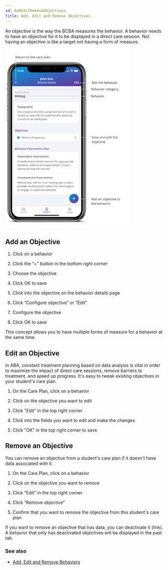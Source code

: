 ```yaml
---
id: AddEditRemoveObjectives
title: Add, Edit and Remove Objectives
---
```

An objective is the way the BCBA measures the behavior. A behavior needs to have an objective for it to be displayed in a direct care session. Not having an objective is like a target not having a form of measure.  

<img src="/img/BehaviorDetails.png" width="400"/>

## Add an Objective 

1. Click on a behavior 

2. Click the “+” button in the bottom right corner 

3. Choose the objective 

4. Click OK to save 

5. Click into the objective on the behavior details page 

6. Click “Configure objective” or “Edit” 

7. Configure the objective 

8. Click OK to save 

This concept allows you to have multiple forms of measure for a behavior at the same time.  

## Edit an Objective  

In ABA, constant treatment planning based on data analysis is vital in order to maximize the impact of direct care sessions, remove barriers to treatment, and speed up progress. It's easy to tweak existing objectives in your student's care plan. 

1. On the Care Plan, click on a behavior 

2. Click on the objective you want to edit 

3. Click "Edit" in the top right corner 

4. Click into the fields you want to edit and make the changes 

5. Click "OK" in the top right corner to save 

## Remove an Objective 

You can remove an objective from a student's care plan if it doesn’t have data associated with it. 

1. On the Care Plan, click on a behavior 

2. Click on the objective you want to remove 

3. Click "Edit" in the top right corner 

4. Click “Remove objective” 

5. Confirm that you want to remove the objective from this student's care plan 

If you want to remove an objective that has data, you can deactivate it (link). A behavior that only has deactivated objectives will be displayed in the past tab. 

### See also
- [Add, Edit and Remove Behaviors](Behaviors/AddEditRemoveBehaviors.md)